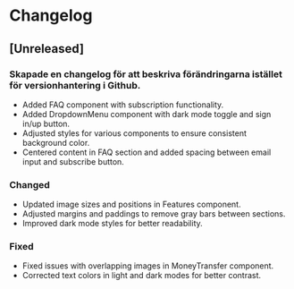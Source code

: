 # Changelog

## [Unreleased]

### Skapade en changelog för att beskriva förändringarna istället för versionhantering i Github.
- Added FAQ component with subscription functionality.
- Added DropdownMenu component with dark mode toggle and sign in/up button.
- Adjusted styles for various components to ensure consistent background color.
- Centered content in FAQ section and added spacing between email input and subscribe button.

### Changed
- Updated image sizes and positions in Features component.
- Adjusted margins and paddings to remove gray bars between sections.
- Improved dark mode styles for better readability.

### Fixed
- Fixed issues with overlapping images in MoneyTransfer component.
- Corrected text colors in light and dark modes for better contrast.